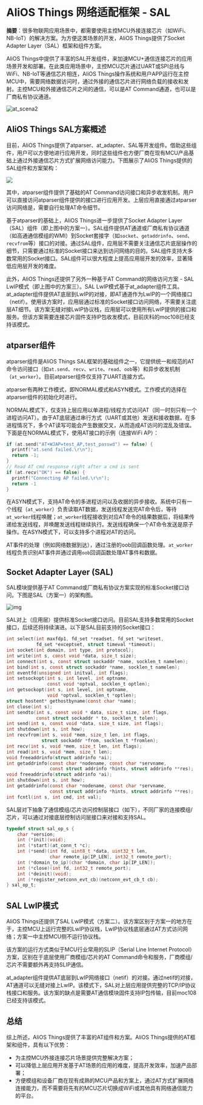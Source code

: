 # AliOS Things 网络适配框架 - SAL



**摘要**：很多物联网应用场景中，都需要使用主控MCU外接连接芯片（如WiFi、NB-IoT）的解决方案。为方便这类场景的开发，AliOS Things提供了Socket Adapter Layer（SAL）框架和组件方案。



AliOS Things中提供了丰富的SAL开发组件，来加速MCU+通信连接芯片的应用场景开发和部署。在此类应用场景中，主控MCU芯片通过UART或SPI总线与WiFi、NB-IoT等通信芯片相连，AliOS Things操作系统和用户APP运行在主控MCU中，需要网络数据访问时，通过外接的通信芯片进行网络负载的接收和发射。主控MCU和外接通信芯片之间的通信，可以是AT Command通道，也可以是厂商私有协议通道。

![at_scena2](https://img.alicdn.com/tfs/TB1pO7NmhSYBuNjSsphXXbGvVXa-374-397.png)

## AliOS Things SAL方案概述

目前，AliOS Things提供了atparser、at_adapter、SAL等开发组件。借助这些组件，用户可以方便地进行应用开发，同时这些组件也方便厂商在现有MCU产品基础上通过外接通信芯片方式扩展网络访问能力。下图展示了AliOS Things提供的SAL组件和方案架构：

![](https://img.alicdn.com/tfs/TB1CCjJmDtYBeNjy1XdXXXXyVXa-1372-1344.png)

其中，atparser组件提供了基础的AT Command访问接口和异步收发机制。用户可以直接访问atparser组件提供的接口进行应用开发。上层应用直接通过atparser访问网络是，需要自行处理AT命令细节。

基于atparser的基础上，AliOS Things进一步提供了Socket Adapter Layer（SAL）组件（即上图中的方案一）。SAL组件提供AT通道或厂商私有协议通道（如高通通信模组的WMI）到Socket套接字（如`socket`、`getaddrinfo`、`send`、`recvfrom`等）接口的对接。通过SAL组件，应用层不需要关注通信芯片底层操作的细节，只需要通过标准的Socket接口来达到访问网络的目的。SAL组件支持大多数常用的Socket接口。SAL组件可以很大程度上提高应用层开发的效率，显著降低应用层开发的难度。

此外，AliOS Things还提供了另外一种基于AT Command的网络访问方案 - SAL LwIP模式（即上图中的方案三）。SAL LwIP模式基于at_adapter组件工具。at_adapter组件提供AT底层到LwIP的对接，即AT通道作为LwIP的一个网络接口（netif）。使用该方案时，应用层通过标准的Socket接口访问网络，不需要关注底层AT细节。该方案无缝对接LwIP协议栈，应用层可以使用所有LwIP提供的接口和服务。但该方案需要连接芯片固件支持IP包收发模式，目前庆科的moc108已经支持该模式。

## atparser组件

atparser组件是AliOS Things SAL框架的基础组件之一，它提供统一和规范的AT命令访问接口（如`at.send`、`recv`、`write`、`read`、`oob`等）和异步收发机制（`at_worker`）。目前atparser组件仅支持了UART连接方式。

atparser有两种工作模式，即NORMAL模式和ASYN模式。工作模式的选择在atparser组件的初始化时进行。

NORMAL模式下，仅支持上层应用以单进程/线程方式访问AT（同一时刻只有一个进程访问AT）。由于AT底层通过串行方式（UART或其他）发送和接收数据，在多进程情况下，多个AT读写可能会产生数据交叉，从而造成AT访问的混乱及错误。下面是在NORMAL模式下，使用AT接口的示例（连接WiFi AP）：

```c
if (at.send("AT+WJAP=test_AP,test_passwd") == false) {
  printf("at.send failed.\r\n");
  return -1;
}
// Read AT cmd response right after a cmd is sent
if (at.recv("OK") == false) {
  printf("Connecting AP failed.\r\n");
  return -1
}
```

在ASYN模式下，支持AT命令的多进程访问以及收据的异步接收。系统中只有一个线程（`at_worker`）负责读取AT数据，发送线程发送完AT命令后，等待`at_worker`线程唤醒；`at_worker`线程接收到对应AT命令的结果数据后，将结果传递给发送线程，并唤醒发送线程继续执行。发送线程确保一个AT命令发送是原子操作。在ASYN模式下，可以支持多个进程对AT的访问。

AT事件的处理（例如网络数据到达），通过注册的oob回调函数处理。`at_worker`线程负责识别AT事件并通过调用`oob`回调函数处理AT事件和数据。

## Socket Adapter Layer (SAL)

SAL模块提供基于AT Command或厂商私有协议方案实现的标准Socket接口访问。下图是SAL（方案一）的架构图。

![img](https://img.alicdn.com/tfs/TB1fCaGmCtYBeNjSspaXXaOOFXa-1332-914.png)

SAL对上（应用层）提供标准Socket接口访问。目前SAL支持多数常用的Socket接口，后续还将持续演进。以下是SAL目前支持的Socket接口：

```c
int select(int maxfdp1, fd_set *readset, fd_set *writeset,
           fd_set *exceptset, struct timeval *timeout);
int socket(int domain, int type, int protocol);
int write(int s, const void *data, size_t size);
int connect(int s, const struct sockaddr *name, socklen_t namelen);
int bind(int s, const struct sockaddr *name, socklen_t namelen);
int eventfd(unsigned int initval, int flags);
int setsockopt(int s, int level, int optname,
               const void *optval, socklen_t optlen);
int getsockopt(int s, int level, int optname,
               void *optval, socklen_t *optlen);
struct hostent* gethostbyname(const char *name);
int close(int s);
int sendto(int s, const void * data, size_t size, int flags,
           const struct sockaddr * to, socklen_t tolen);
int send(int s, const void *data, size_t size, int flags);
int shutdown(int s, int how);
int recvfrom(int s, void *mem, size_t len, int flags,
             struct sockaddr *from, socklen_t *fromlen);
int recv(int s, void *mem, size_t len, int flags);
int read(int s, void *mem, size_t len);
void freeaddrinfo(struct addrinfo *ai);
int getaddrinfo(const char *nodename, const char *servname,
                const struct addrinfo *hints, struct addrinfo **res);
void freeaddrinfo(struct addrinfo *ai);
int shutdown(int s, int how);
int getaddrinfo(const char *nodename, const char *servname,
                const struct addrinfo *hints, struct addrinfo **res);
int fcntl(int s, int cmd, int val);
```

SAL层对下抽象了通信模组/芯片访问控制层接口（如下），不同厂家的连接模组/芯片，可以通过对接底层控制访问层接口来对接和支持SAL。

```c
typedef struct sal_op_s {
    char *version;
    int (*init)(void);
    int (*start)(at_conn_t *c);
    int (*send)(int fd, uint8_t *data, uint32_t len,
                char remote_ip[IP_LEN], int32_t remote_port);
    int (*domain_to_ip)(char *domain, char ip[IP_LEN]);
    int (*close)(int fd, int32_t remote_port);
    int (*deinit)(void);
    int (*register_netconn_evt_cb)(netconn_evt_cb_t cb);
} sal_op_t;
```

## SAL LwIP模式

AliOS Things还提供了SAL LwIP模式（方案二）。该方案区别于方案一的地方在于，主控MCU上运行完整的LwIP协议栈，LwIP协议栈底层通过AT方式访问网络；方案一中主控MCU侧不运行协议栈。

该方案的运行方式类似于MCU行业常用的SLIP（Serial Line Internet Protocol）方案，区别在于底层使用厂商模组/芯片的AT Command命令和服务，厂商模组/芯片不需要额外再支持SLIP通信。

at_adapter组件提供AT底层到LwIP网络接口（netif）的对接。通过netif的对接，AT通道可以无缝对接上LwIP。该模式下，SAL对上层应用提供完整的TCP/IP协议栈接口和服务。该方案的缺点是需要AT通信模块固件支持IP包传输，目前moc108已经支持该模式。

## 总结

综上所述，AliOS Things提供了丰富的AT组件和方案。AliOS Things提供的AT框架和组件，具有以下优势：

+ 为主控MCU外接连接芯片场景提供完整解决方案；
+ 可以降低上层应用开发基于AT场景的应用的难度，提高开发效率，加速产品部署；
+ 方便模组和设备厂商在现有成熟的MCU产品和方案上，通过AT方式扩展网络连接能力，而不需要将先有的MCU芯片切换成WiFi或其他具有网络通信能力的平台。
